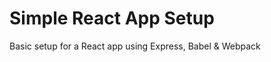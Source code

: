 Simple React App Setup
======================

Basic setup for a React app using Express, Babel & Webpack
